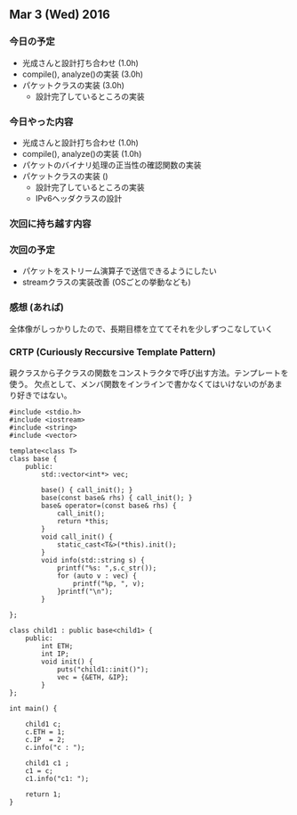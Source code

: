 

## Mar 3 (Wed) 2016

### 今日の予定

 - 光成さんと設計打ち合わせ (1.0h)
 - compile(), analyze()の実装 (3.0h)
 - パケットクラスの実装 (3.0h)
    - 設計完了しているところの実装 

### 今日やった内容

 - 光成さんと設計打ち合わせ (1.0h)
 - compile(), analyze()の実装 (1.0h)
 - パケットのバイナリ処理の正当性の確認関数の実装
 - パケットクラスの実装 ()
    - 設計完了しているところの実装 
 	- IPv6ヘッダクラスの設計


### 次回に持ち越す内容



### 次回の予定

 - パケットをストリーム演算子で送信できるようにしたい
 - streamクラスの実装改善 (OSごとの挙動なども)

### 感想 (あれば)

全体像がしっかりしたので、長期目標を立ててそれを少しずつこなしていく


### CRTP (Curiously Reccursive Template Pattern)

親クラスから子クラスの関数をコンストラクタで呼び出す方法。テンプレートを使う。
欠点として、メンバ関数をインラインで書かなくてはいけないのがあまり好きではない。


```
#include <stdio.h>
#include <iostream>
#include <string>
#include <vector>

template<class T>
class base {
    public:
        std::vector<int*> vec;

        base() { call_init(); }
        base(const base& rhs) { call_init(); }
        base& operator=(const base& rhs) {
            call_init();
            return *this;
        }
        void call_init() {
            static_cast<T&>(*this).init();
        }
        void info(std::string s) {
            printf("%s: ",s.c_str()); 
            for (auto v : vec) {
                printf("%p, ", v);
            }printf("\n");
        }

};

class child1 : public base<child1> {
    public:
        int ETH;
        int IP;
        void init() {
            puts("child1::init()");
            vec = {&ETH, &IP};
        }
};

int main() {

    child1 c;
    c.ETH = 1;
    c.IP  = 2;
    c.info("c : ");

    child1 c1 ;
    c1 = c;
    c1.info("c1: ");

    return 1;
}
```


